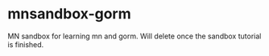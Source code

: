 # mnsandbox-gorm
MN sandbox for learning mn and gorm.
Will delete once the sandbox tutorial is finished.
